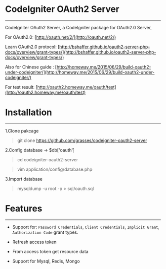 # CodeIgniter OAuth2 Server

------------------------

CodeIgniter OAuth2 Server, a CodeIgniter package for OAuth2.0 Server,

For OAuth2.0: [http://oauth.net/2/](http://oauth.net/2/)

Learn OAuth2.0 protocol: [http://bshaffer.github.io/oauth2-server-php-docs/overview/grant-types/](http://bshaffer.github.io/oauth2-server-php-docs/overview/grant-types/)

Also for Chinese guide : [http://homeway.me/2015/06/29/build-oauth2-under-codeigniter/](http://homeway.me/2015/06/29/build-oauth2-under-codeigniter/)

For test result: [http://oauth2.homeway.me/oauth/test](http://oauth2.homeway.me/oauth/test)

# Installation

------------------------

1.Clone pakcage

> git clone https://github.com/grasses/codeigniter-oauth2-server

2.Config database -> $db['oauth']

> cd codeigniter-oauth2-server

> vim application/config/database.php

3.Import database

> mysqldump -u root -p > sql/oauth.sql



# Features

------------------------

* Support for: `Password Credentials`, `Client Credentials`, `Implicit Grant`, `Authorization Code` grant types.

* Refresh access token

* From access token get resource data

* Support for Mysql, Redis, Mongo


